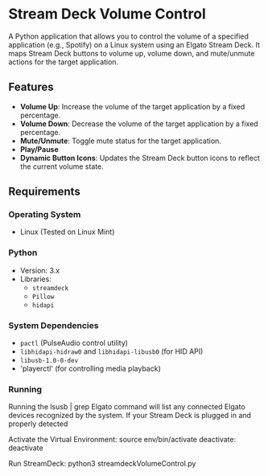 # Stream Deck Volume Control

A Python application that allows you to control the volume of a specified application (e.g., Spotify) on a Linux system using an Elgato Stream Deck. It maps Stream Deck buttons to volume up, volume down, and mute/unmute actions for the target application.

## Features

- **Volume Up**: Increase the volume of the target application by a fixed percentage.
- **Volume Down**: Decrease the volume of the target application by a fixed percentage.
- **Mute/Unmute**: Toggle mute status for the target application.
- **Play/Pause**
- **Dynamic Button Icons**: Updates the Stream Deck button icons to reflect the current volume state.

## Requirements

### Operating System

- Linux (Tested on Linux Mint)

### Python

- Version: 3.x
- Libraries:
  - `streamdeck`
  - `Pillow`
  - `hidapi`

### System Dependencies

- `pactl` (PulseAudio control utility)
- `libhidapi-hidraw0` and `libhidapi-libusb0` (for HID API)
- `libusb-1.0-0-dev`
- 'playerctl' (for controlling media playback)

### Running
Running the lsusb | grep Elgato command will list any connected Elgato devices recognized by the system. If your Stream Deck is plugged in and properly detected


Activate the Virtual Environment:
    source env/bin/activate
deactivate:
    deactivate

Run StreamDeck:
    python3 streamdeckVolumeControl.py

